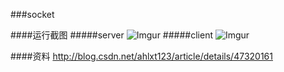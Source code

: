 ###socket

####运行截图
#####server
![Imgur](http://i.imgur.com/7JXrnbE.png)
#####client
![Imgur](http://i.imgur.com/JKUUcBc.png)

####资料
http://blog.csdn.net/ahlxt123/article/details/47320161